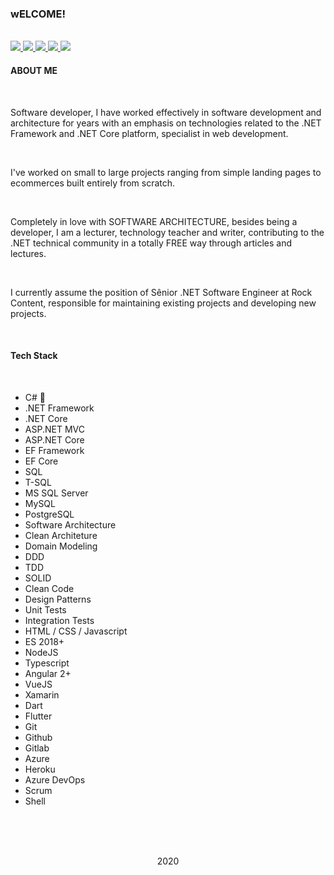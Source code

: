 ### wELCOME!

<br>

<a href="https://www.linkedin.com/in/lucas-eschechola-769179166/">
  <span>
    <img src="https://img.shields.io/badge/linkedin-%230077B5.svg?&style=for-the-badge&logo=linkedin&logoColor=white" />
  </span>
</a>

<a href="https://eschechola.com.br">
  <span>
    <img src="https://img.shields.io/badge/blogger-%23FF5722.svg?&style=for-the-badge&logo=blogger&logoColor=white" />
  </span>
</a>

<a href="https://www.youtube.com/channel/UCVO0fwRh6PgF-TvScmK3Lqw">
  <span>
    <img src="https://img.shields.io/badge/YouTube-FF0000?style=for-the-badge&logo=youtube&logoColor=white"/> 
  </span
</a>

<a href="https://medium.com/@lucas.eschechola">
  <span>
    <img src="https://img.shields.io/badge/medium-%2312100E.svg?&style=for-the-badge&logo=medium&logoColor=white" />
  </span>
</a>

<a href="https://www.instagram.com/eschechola.dev/">
  <span>
    <img src="https://img.shields.io/badge/instagram-%23E4405F.svg?&style=for-the-badge&logo=instagram&logoColor=white" />
  </span>
</a>

<br>

<h4><strong>ABOUT ME</strong></h4>

<br>

<p>Software developer, I have worked effectively in software development and architecture for years with an emphasis on technologies related to the .NET Framework and .NET Core platform, specialist in web development.</p>

<br>

<p>I've worked on small to large projects ranging from simple landing pages to ecommerces built entirely from scratch.</p>

<br>

<p>Completely in love with SOFTWARE ARCHITECTURE, besides being a developer, I am a lecturer, technology teacher and writer, contributing to the .NET technical community in a totally FREE way through articles and lectures.</p>

<br>

<p>I currently assume the position of Sênior .NET Software Engineer at Rock Content, responsible for maintaining existing projects and developing new projects.</p>

<br>

<h4><strong>Tech Stack</strong></h4>

<br>

<ul>
  <li>C# 🖤</li>
  <li>.NET Framework</li>
  <li>.NET Core</li>
  <li>ASP.NET MVC</li>
  <li>ASP.NET Core</li>
  <li>EF Framework</li>
  <li>EF Core</li>
  <li>SQL</li>
  <li>T-SQL</li>
  <li>MS SQL Server</li>
  <li>MySQL</li>
  <li>PostgreSQL</li>
  <li>Software Architecture</li>
  <li>Clean Architeture</li>
  <li>Domain Modeling</li>
  <li>DDD</li>
  <li>TDD</li>
  <li>SOLID</li>
  <li>Clean Code</li>
  <li>Design Patterns</li>
  <li>Unit Tests</li>
  <li>Integration Tests</li>
  <li>HTML / CSS / Javascript</li>
  <li>ES 2018+</li>
  <li>NodeJS</li>
  <li>Typescript</li>
  <li>Angular 2+</li>
  <li>VueJS</li>
  <li>Xamarin</li>
  <li>Dart</li>
  <li>Flutter</li>
  <li>Git</li>
  <li>Github</li>
  <li>Gitlab</li>
  <li>Azure</li>
  <li>Heroku</li>
  <li>Azure DevOps</li>
  <li>Scrum</li>
  <li>Shell</li>
</ul>

<br><br>
<br>

<p align="center">2020</p>

<br>
